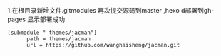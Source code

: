 1.在根目录新增文件.gitmodules 再次提交源码到master ,hexo d部署到gh-pages 显示部署成功
```
[submodule " themes/jacman"]
      path = themes/jacman
      url = https://github.com/wanghaisheng/jacman.git
```
